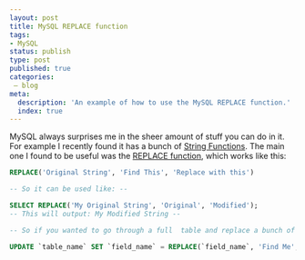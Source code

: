 ```yaml
---
layout: post
title: MySQL REPLACE function
tags:
- MySQL
status: publish
type: post
published: true
categories:
 – blog
meta:
  description: 'An example of how to use the MySQL REPLACE function.'
  index: true
---
```

MySQL always surprises me in the sheer amount of stuff you can do in it. For example I recently found it has a bunch of [String Functions](https://dev.mysql.com/doc/refman/5.0/en/string-functions.html). The main one I found to be useful was the [REPLACE function](https://dev.mysql.com/doc/refman/5.0/en/string-functions.html#function_replace), which works like this:

```sql
REPLACE('Original String', 'Find This', 'Replace with this')

-- So it can be used like: --

SELECT REPLACE('My Original String', 'Original', 'Modified');
-- This will output: My Modified String --

-- So if you wanted to go through a full  table and replace a bunch of strings, you could use it like this: --

UPDATE `table_name` SET `field_name` = REPLACE(`field_name`, 'Find Me', 'Replace with Me');
```

